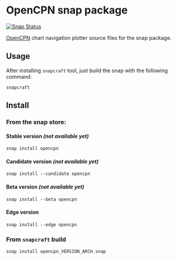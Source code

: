 OpenCPN snap package
====================
[![Snap Status](https://build.snapcraft.io/badge/msis/OpenCPN-snap.svg)](https://build.snapcraft.io/user/msis/OpenCPN-snap)

[OpenCPN](https://opencpn.org/) chart navigation plotter source files for the
snap package.

## Usage
After installing `snapcraft` tool, just build the snap with the following
command:
```
snapcraft
```

## Install
### From the snap store:

#### Stable version *(not available yet)*
```
snap install opencpn
```

#### Candidate version *(not available yet)*
```
snap install --candidate opencpn
```

#### Beta version *(not available yet)*
```
snap install --beta opencpn
```

#### Edge version
```
snap install --edge opencpn
```

### From `snapcraft` build
```
snap install opencpn_VERSION_ARCH.snap
```
